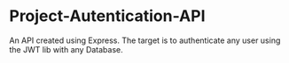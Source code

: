 # Project-Autentication-API
An API created using Express. The target is to authenticate any user using the JWT lib with any Database.

